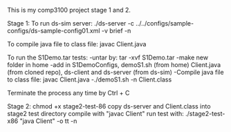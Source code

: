 This is my comp3100 project stage 1 and 2.

Stage 1:
To run ds-sim server:
./ds-server -c ../../configs/sample-configs/ds-sample-config01.xml -v brief -n

To compile java file to class file:
javac Client.java

To run the S1Demo.tar tests:
-untar by: tar -xvf S1Demo.tar
-make new folder in home
-add in S1DemoConfigs, demoS1.sh (from home) Client.java (from cloned repo), ds-client and ds-server (from ds-sim)
-Compile java file to class file: javac Client.java
-./demoS1.sh -n Client.class

Terminate the process any time by Ctrl + C

Stage 2: 
chmod +x stage2-test-86
copy ds-server and Client.class into stage2 test directory
compile with "javac Client"
run test with:
./stage2-test-x86 "java Client" -o tt -n

